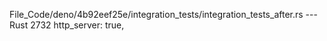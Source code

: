 File_Code/deno/4b92eef25e/integration_tests/integration_tests_after.rs --- Rust
                                                                                                                                                          2732   http_server: true,

